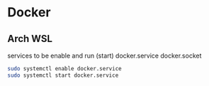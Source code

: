 # Docker

## Arch WSL

services to be enable and run (start)
docker.service
docker.socket

```sh
sudo systemctl enable docker.service
sudo systemctl start docker.service
```
